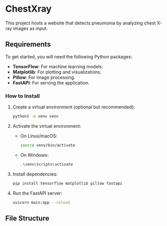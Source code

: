 # ChestXray        <!-- Largest heading -->

This project hosts a website that detects pneumonia by analyzing chest X-ray images as input.

## Requirements

To get started, you will need the following Python packages:

- **TensorFlow**: For machine learning models.
- **Matplotlib**: For plotting and visualizations.
- **Pillow**: For image processing.
- **FastAPI**: For serving the application.

### How to Install

1. Create a virtual environment (optional but recommended):
    ```bash
    python3 -m venv venv
    ```

2. Activate the virtual environment:
    - On Linux/macOS:
        ```bash
        source venv/bin/activate
        ```
    - On Windows:
        ```bash
        .\venv\Scripts\activate
        ```

3. Install dependencies:
    ```bash
    pip install tensorflow matplotlib pillow fastapi
    ```

4. Run the FastAPI server:
    ```bash
    uvicorn main:app --reload
    ```

## File Structure



